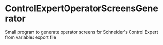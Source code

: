 # ControlExpertOperatorScreensGenerator
Small program to generate operator screens for Schneider's Control Expert from variables export file
